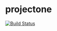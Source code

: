 # projectone
[![Build Status](https://travis-ci.org/simkimsia/UtilityBehaviors.png)](https://travis-ci.org/luucasor/projectone)

